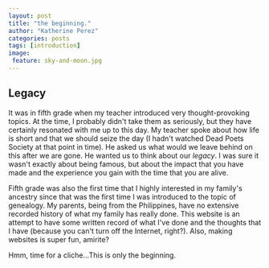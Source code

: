 ```yaml
---
layout: post
title: "the beginning."
author: "Katherine Perez"
categories: posts 
tags: [introduction]
image:
 feature: sky-and-moon.jpg
---
```


## Legacy
It was in fifth grade when my teacher introduced very thought-provoking topics. At the time, I probably didn't take them as seriously, but they have certainly resonated with me up to this day. My teacher spoke about how life is short and that we should seize the day (I hadn't watched Dead Poets Society at that point in time). He asked us what would we leave behind on this after we are gone. He wanted us to think about our *legacy*. I was sure it wasn't exactly about being famous, but about the impact that you have made and the experience you gain with the time that you are alive.

Fifth grade was also the first time that I highly interested in my family's ancestry since that was the first time I was introduced to the topic of genealogy. My parents, being from the Philippines, have no extensive recorded history of what my family has really done. This website is an attempt to have some written record of what I've done and the thoughts that I have (because you can't turn off the Internet, right?). Also, making websites is super fun, amirite?

Hmm, time for a cliche...This is only the beginning. 
